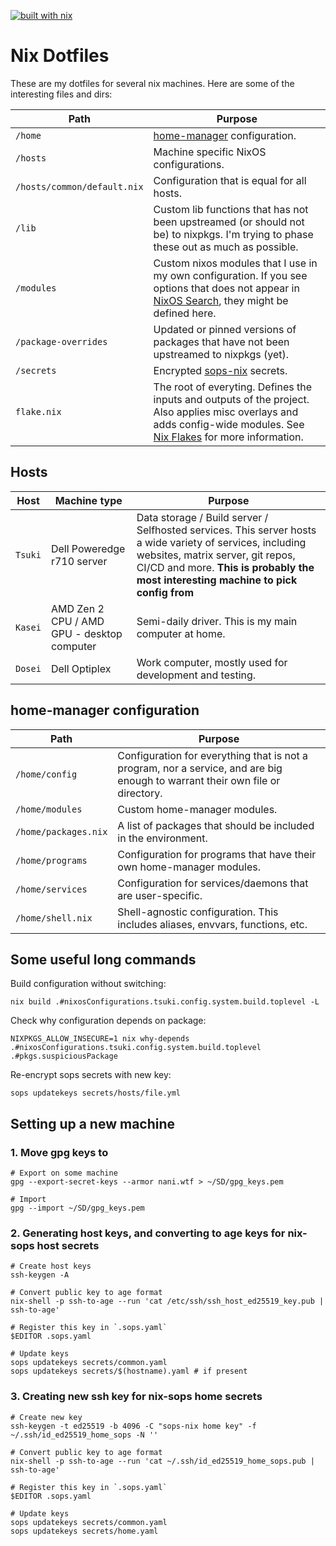 [![built with nix](https://builtwithnix.org/badge.svg)](https://builtwithnix.org)


# Nix Dotfiles

These are my dotfiles for several nix machines.
Here are some of the interesting files and dirs:

| Path | Purpose |
|------|---------|
| `/home` | [home-manager][home-manager] configuration. |
| `/hosts` | Machine specific NixOS configurations. |
| `/hosts/common/default.nix` | Configuration that is equal for all hosts. |
| `/lib` | Custom lib functions that has not been upstreamed (or should not be) to nixpkgs. I'm trying to phase these out as much as possible. |
| `/modules` | Custom nixos modules that I use in my own configuration. If you see options that does not appear in [NixOS Search][nixos-search], they might be defined here. |
| `/package-overrides` | Updated or pinned versions of packages that have not been upstreamed to nixpkgs (yet). |
| `/secrets` | Encrypted [sops-nix][sops-nix] secrets. |
| `flake.nix` | The root of everyting. Defines the inputs and outputs of the project. Also applies misc overlays and adds config-wide modules. See [Nix Flakes][nix-flakes] for more information. |


## Hosts

| Host | Machine type | Purpose |
|------|--------------|---------|
| `Tsuki` | Dell Poweredge r710 server | Data storage / Build server / Selfhosted services. This server hosts a wide variety of services, including websites, matrix server, git repos, CI/CD and more. **This is probably the most interesting machine to pick config from** |
| `Kasei` | AMD Zen 2 CPU / AMD GPU - desktop computer | Semi-daily driver. This is my main computer at home. |
| `Dosei` | Dell Optiplex | Work computer, mostly used for development and testing. |


## home-manager configuration

| Path | Purpose |
|------|---------|
| `/home/config` | Configuration for everything that is not a program, nor a service, and are big enough to warrant their own file or directory. |
| `/home/modules` | Custom home-manager modules. |
| `/home/packages.nix` | A list of packages that should be included in the environment. |
| `/home/programs` | Configuration for programs that have their own home-manager modules. |
| `/home/services` | Configuration for services/daemons that are user-specific. |
| `/home/shell.nix` | Shell-agnostic configuration. This includes aliases, envvars, functions, etc. |


## Some useful long commands

Build configuration without switching:

```
nix build .#nixosConfigurations.tsuki.config.system.build.toplevel -L
```

Check why configuration depends on package:

```
NIXPKGS_ALLOW_INSECURE=1 nix why-depends .#nixosConfigurations.tsuki.config.system.build.toplevel .#pkgs.suspiciousPackage
```

Re-encrypt sops secrets with new key:

```
sops updatekeys secrets/hosts/file.yml
```

## Setting up a new machine

### 1. Move gpg keys to

```console
# Export on some machine
gpg --export-secret-keys --armor nani.wtf > ~/SD/gpg_keys.pem

# Import
gpg --import ~/SD/gpg_keys.pem
```

### 2. Generating host keys, and converting to age keys for nix-sops host secrets

```console
# Create host keys
ssh-keygen -A

# Convert public key to age format
nix-shell -p ssh-to-age --run 'cat /etc/ssh/ssh_host_ed25519_key.pub | ssh-to-age'

# Register this key in `.sops.yaml`
$EDITOR .sops.yaml

# Update keys
sops updatekeys secrets/common.yaml
sops updatekeys secrets/$(hostname).yaml # if present
```

### 3. Creating new ssh key for nix-sops home secrets

```console
# Create new key
ssh-keygen -t ed25519 -b 4096 -C "sops-nix home key" -f ~/.ssh/id_ed25519_home_sops -N ''

# Convert public key to age format
nix-shell -p ssh-to-age --run 'cat ~/.ssh/id_ed25519_home_sops.pub | ssh-to-age'

# Register this key in `.sops.yaml`
$EDITOR .sops.yaml

# Update keys
sops updatekeys secrets/common.yaml
sops updatekeys secrets/home.yaml
```


[home-manager]: https://github.com/nix-community/home-manager
[nixos-search]: https://search.nixos.org/options
[sops-nix]: https://github.com/Mic92/sops-nix
[nix-flakes]: https://nixos.wiki/wiki/Flakes
